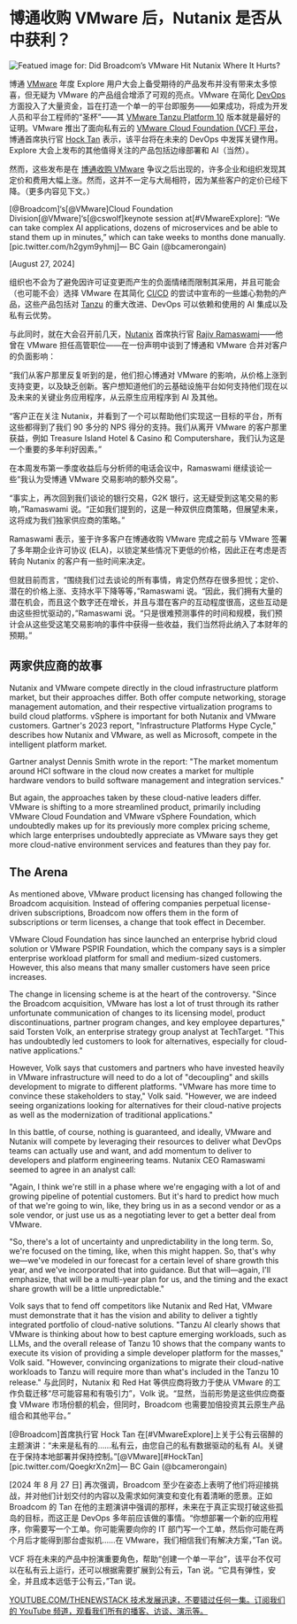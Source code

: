 # 博通收购 VMware 后，Nutanix 是否从中获利？

![Featued image for: Did Broadcom’s VMware Hit Nutanix Where It Hurts?](https://cdn.thenewstack.io/media/2024/08/9cfeae95-bruce-image3-1024x512.png)

博通 [VMware](https://tanzu.vmware.com?utm_content=inline+mention) 年度 Explore 用户大会上备受期待的产品发布并没有带来太多惊喜，但无疑为 VMware 的产品组合增添了可观的亮点。VMware 在简化 [DevOps](https://thenewstack.io/devops/) 方面投入了大量资金，旨在打造一个单一的平台即服务——如果成功，将成为开发人员和平台工程师的“圣杯”——其 [VMware Tanzu Platform 10](https://thenewstack.io/broadcoms-vmware-tanzu-platform-10-becomes-a-paas/) 版本就是最好的证明。VMware 推出了面向私有云的 [VMware Cloud Foundation (VCF) 平台](https://thenewstack.io/vmware-private-cloud-now-has-a-catalog-of-advanced-services/)，博通首席执行官 [Hock Tan](https://www.linkedin.com/in/hock-tan/) 表示，该平台将在未来的 DevOps 中发挥关键作用。Explore 大会上发布的其他值得关注的产品包括边缘部署和 AI（当然）。

然而，这些发布是在 [博通收购 VMware](https://thenewstack.io/vmware-to-be-acquired-by-broadcom-in-a-61-billion-deal/) 争议之后出现的，许多企业和组织发现其定价和费用大幅上涨。然而，这并不一定与大局相符，因为某些客户的定价已经下降。（更多内容见下文。）


[@Broadcom]‘s[@VMware]Cloud Foundation Division[@VMware]‘s[@cswolf]keynote session at[#VMwareExplore]: “We can take complex AI applications, dozens of microservices and be able to stand them up in minutes,” which can take weeks to months done manually.[pic.twitter.com/h2gym9yhmj]— BC Gain (@bcamerongain)

[August 27, 2024]

组织也不会为了避免因许可证变更而产生的负面情绪而限制其采用，并且可能会（也可能不会）选择 VMware 在其简化 [CI/CD](https://thenewstack.io/ci-cd/) 的尝试中宣布的一些雄心勃勃的产品，这些产品包括对 [Tanzu](https://thenewstack.io/vmware-tanzu-application-platform-a-portable-paas-for-kubernetes/) 的重大改进、DevOps 可以依赖和使用的 AI 集成以及私有云优势。

与此同时，就在大会召开前几天，[Nutanix](https://thenewstack.io/does-nutanix-eat-the-lunch-vmware-doesnt-want/) 首席执行官 [Rajiv Ramaswami](https://www.linkedin.com/in/rajiv-ramaswami-b365704)——他曾在 VMware 担任高管职位——在一份声明中谈到了博通和 VMware 合并对客户的负面影响：

“我们从客户那里反复听到的是，他们担心博通对 VMware 的影响，从价格上涨到支持变更，以及缺乏创新。客户想知道他们的云基础设施平台如何支持他们现在以及未来的关键业务应用程序，从云原生应用程序到 AI 及其他。


“客户正在关注 Nutanix，并看到了一个可以帮助他们实现这一目标的平台，所有这些都得到了我们 90 多分的 NPS 得分的支持。我们从离开 VMware 的客户那里获益，例如 Treasure Island Hotel & Casino 和 Computershare，我们认为这是一个重要的多年利好因素。”

在本周发布第一季度收益后与分析师的电话会议中，Ramaswami 继续谈论一些“我认为受博通 VMware 交易影响的额外交易”。

“事实上，再次回到我们谈论的银行交易，G2K 银行，这无疑受到这笔交易的影响，”Ramaswami 说。“正如我们提到的，这是一种双供应商策略，但展望未来，这将成为我们独家供应商的策略。”

Ramaswami 表示，鉴于许多客户在博通收购 VMware 完成之前与 VMware 签署了多年期企业许可协议 (ELA)，以锁定某些情况下更低的价格，因此正在考虑是否转向 Nutanix 的客户有一些时间来决定。

但就目前而言，“围绕我们过去谈论的所有事情，肯定仍然存在很多担忧；定价、潜在的价格上涨、支持水平下降等等，”Ramaswami 说。“因此，我们拥有大量的潜在机会，而且这个数字还在增长，并且与潜在客户的互动程度很高，这些互动是由这些担忧驱动的，”Ramaswami 说。“只是很难预测事件的时间和规模，我们预计会从这些受这笔交易影响的事件中获得一些收益，我们当然将此纳入了本财年的预期。”

## 两家供应商的故事
Nutanix and VMware compete directly in the cloud infrastructure platform market, but their approaches differ. Both offer compute networking, storage management automation, and their respective virtualization programs to build cloud platforms. vSphere is important for both Nutanix and VMware customers. Gartner's 2023 report, "Infrastructure Platforms Hype Cycle," describes how Nutanix and VMware, as well as Microsoft, compete in the intelligent platform market.

Gartner analyst Dennis Smith wrote in the report: "The market momentum around HCI software in the cloud now creates a market for multiple hardware vendors to build software management and integration services."

But again, the approaches taken by these cloud-native leaders differ. VMware is shifting to a more streamlined product, primarily including VMware Cloud Foundation and VMware vSphere Foundation, which undoubtedly makes up for its previously more complex pricing scheme, which large enterprises undoubtedly appreciate as VMware says they get more cloud-native environment services and features than they pay for.

## The Arena
As mentioned above, VMware product licensing has changed following the Broadcom acquisition. Instead of offering companies perpetual license-driven subscriptions, Broadcom now offers them in the form of subscriptions or term licenses, a change that took effect in December.

VMware Cloud Foundation has since launched an enterprise hybrid cloud solution or VMware PSPIR Foundation, which the company says is a simpler enterprise workload platform for small and medium-sized customers. However, this also means that many smaller customers have seen price increases.

The change in licensing scheme is at the heart of the controversy. "Since the Broadcom acquisition, VMware has lost a lot of trust through its rather unfortunate communication of changes to its licensing model, product discontinuations, partner program changes, and key employee departures," said Torsten Volk, an enterprise strategy group analyst at TechTarget. "This has undoubtedly led customers to look for alternatives, especially for cloud-native applications."

However, Volk says that customers and partners who have invested heavily in VMware infrastructure will need to do a lot of "decoupling" and skills development to migrate to different platforms. "VMware has more time to convince these stakeholders to stay," Volk said. "However, we are indeed seeing organizations looking for alternatives for their cloud-native projects as well as the modernization of traditional applications."

In this battle, of course, nothing is guaranteed, and ideally, VMware and Nutanix will compete by leveraging their resources to deliver what DevOps teams can actually use and want, and add momentum to deliver to developers and platform engineering teams. Nutanix CEO Ramaswami seemed to agree in an analyst call:

"Again, I think we're still in a phase where we're engaging with a lot of and growing pipeline of potential customers. But it's hard to predict how much of that we're going to win, like, they bring us in as a second vendor or as a sole vendor, or just use us as a negotiating lever to get a better deal from VMware.

"So, there's a lot of uncertainty and unpredictability in the long term. So, we're focused on the timing, like, when this might happen. So, that's why we—we've modeled in our forecast for a certain level of share growth this year, and we've incorporated that into guidance. But that will—again, I'll emphasize, that will be a multi-year plan for us, and the timing and the exact share growth will be a little unpredictable."

Volk says that to fend off competitors like Nutanix and Red Hat, VMware must demonstrate that it has the vision and ability to deliver a tightly integrated portfolio of cloud-native solutions. "Tanzu AI clearly shows that VMware is thinking about how to best capture emerging workloads, such as LLMs, and the overall release of Tanzu 10 shows that the company wants to execute its vision of providing a simple developer platform for the masses," Volk said. "However, convincing organizations to migrate their cloud-native workloads to Tanzu will require more than what's included in the Tanzu 10 release."
与此同时，Nutanix 和 Red Hat 等供应商将致力于使从 VMware 的工作负载迁移“尽可能容易和有吸引力”，Volk 说。“显然，当前形势是这些供应商蚕食 VMware 市场份额的机会，但同时，Broadcom 也需要加倍投资其云原生产品组合和其他平台。”


[@Broadcom]首席执行官 Hock Tan 在[#VMwareExplore]上关于公有云宿醉的主题演讲：“未来是私有的……私有云，由您自己的私有数据驱动的私有 AI。关键在于保持本地部署并保持控制。”[@VMware][#HockTan][pic.twitter.com/QoegkrXn2m]— BC Gain (@bcamerongain)

[2024 年 8 月 27 日]
再次强调，Broadcom 至少在姿态上表明了他们将迎接挑战，并对他们计划交付的内容以及需求如何演变和变化有着清晰的愿景。正如 Broadcom 的 Tan 在他的主题演讲中强调的那样，未来在于真正实现打破这些孤岛的目标，而这正是 DevOps 多年前应该做的事情。“你想部署一个新的应用程序，你需要写一个工单。你可能需要向你的 IT 部门写一个工单，然后你可能在两个月后才能得到那台虚拟机……在 VMware，我们相信我们有解决方案，”Tan 说。

VCF 将在未来的产品中扮演重要角色，帮助“创建一个单一平台”，该平台不仅可以在私有云上运行，还可以根据需要扩展到公有云，Tan 说。“它具有弹性，安全，并且成本远低于公有云，”Tan 说。

[
YOUTUBE.COM/THENEWSTACK
技术发展迅速，不要错过任何一集。订阅我们的 YouTube
频道，观看我们所有的播客、访谈、演示等。
](https://youtube.com/thenewstack?sub_confirmation=1)